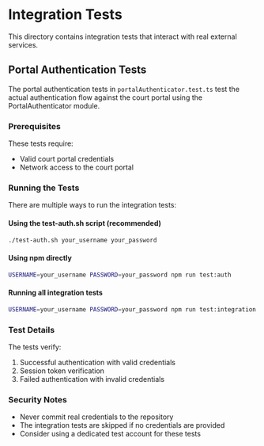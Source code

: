 # Integration Tests

This directory contains integration tests that interact with real external services.

## Portal Authentication Tests

The portal authentication tests in `portalAuthenticator.test.ts` test the actual authentication flow against the court portal using the PortalAuthenticator module.

### Prerequisites

These tests require:
- Valid court portal credentials
- Network access to the court portal

### Running the Tests

There are multiple ways to run the integration tests:

#### Using the test-auth.sh script (recommended)

```bash
./test-auth.sh your_username your_password
```

#### Using npm directly

```bash
USERNAME=your_username PASSWORD=your_password npm run test:auth
```

#### Running all integration tests

```bash
USERNAME=your_username PASSWORD=your_password npm run test:integration
```

### Test Details

The tests verify:
1. Successful authentication with valid credentials
2. Session token verification
3. Failed authentication with invalid credentials

### Security Notes

- Never commit real credentials to the repository
- The integration tests are skipped if no credentials are provided
- Consider using a dedicated test account for these tests